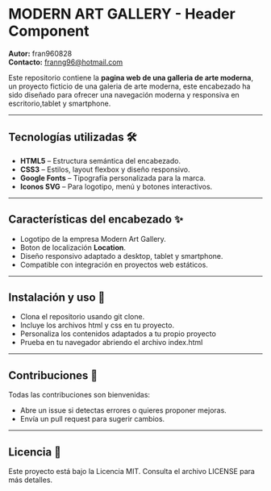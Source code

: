 # MODERN ART GALLERY - Header Component 

**Autor:** fran960828  
**Contacto:** franng96@hotmail.com

Este repositorio contiene la **pagina web de una galleria de arte moderna**, un proyecto ficticio de una galeria de arte moderna, este encabezado ha sido diseñado para ofrecer una navegación moderna y responsiva en escritorio,tablet y smartphone.

---

## Tecnologías utilizadas 🛠️

- **HTML5** – Estructura semántica del encabezado.
- **CSS3** – Estilos, layout flexbox y diseño responsivo.
- **Google Fonts** – Tipografía personalizada para la marca.
- **Iconos SVG** – Para logotipo, menú y botones interactivos.

---

## Características del encabezado ✨

- Logotipo de la empresa Modern Art Gallery.
- Boton de localización **Location**.
- Diseño responsivo adaptado a desktop, tablet y smartphone.
- Compatible con integración en proyectos web estáticos.

---

## Instalación y uso 🚀

- Clona el repositorio usando git clone.
- Incluye los archivos html y css en tu proyecto.
- Personaliza los contenidos adaptados a tu propio proyecto
- Prueba en tu navegador abriendo el archivo index.html

---

## Contribuciones 🤝

Todas las contribuciones son bienvenidas:

- Abre un issue si detectas errores o quieres proponer mejoras.
- Envía un pull request para sugerir cambios.

---

## Licencia 📄

Este proyecto está bajo la Licencia MIT. Consulta el archivo LICENSE para más detalles.
